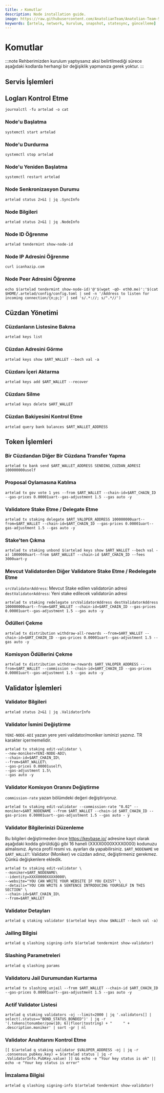 ```yaml
---
title: ⤴️ Komutlar
description: Node installation guide.
image: https://raw.githubusercontent.com/AnatolianTeam/Anatolian-Team-Services/main/i18n/tr/docusaurus-plugin-content-docs/current/Testnet/Cosmos-Ecosystem/artela/img/Artela-Service-Cover.jpg
keywords: [artela, network, kurulum, snapshot, statesync, güncelleme]
---
```


# Komutlar
:::note
Rehberimizden kurulum yaptıysanız aksi belirtilmediği sürece aşağıdaki kodlarda herhangi bir değişiklik yapmanıza gerek yoktur.
:::

## Servis İşlemleri 

## Logları Kontrol Etme 
```
journalctl -fu artelad -o cat
```

### Node'u Başlatma
```
systemctl start artelad
```

### Node'u Durdurma
```
systemctl stop artelad
```

### Node'u Yeniden Başlatma
```
systemctl restart artelad
```

### Node Senkronizasyon Durumu
```
artelad status 2>&1 | jq .SyncInfo
```

### Node Bilgileri
```
artelad status 2>&1 | jq .NodeInfo
```

### Node ID Öğrenme
```
artelad tendermint show-node-id
```

### Node IP Adresini Öğrenme
```
curl icanhazip.com
```

### Node Peer Adresini Öğrenme
```
echo $(artelad tendermint show-node-id)'@'$(wget -qO- eth0.me)':'$(cat $HOME/.artelad/config/config.toml | sed -n '/Address to listen for incoming connection/{n;p;}' | sed 's/.*://; s/".*//')
```

## Cüzdan Yönetimi

### Cüzdanların Listesine Bakma
```
artelad keys list
```

### Cüzdan Adresini Görme
```
artelad keys show $ART_WALLET --bech val -a
```

### Cüzdanı İçeri Aktarma
```
artelad keys add $ART_WALLET --recover
```

### Cüzdanı Silme
```
artelad keys delete $ART_WALLET
```

### Cüzdan Bakiyesini Kontrol Etme
```
artelad query bank balances $ART_WALLET_ADDRESS
```

## Token İşlemleri

### Bir Cüzdandan Diğer Bir Cüzdana Transfer Yapma
```
artelad tx bank send $ART_WALLET_ADDRESS SENDING_CUZDAN_ADRESI 100000000uself
```

### Proposal Oylamasına Katılma
```
artelad tx gov vote 1 yes --from $ART_WALLET --chain-id=$ART_CHAIN_ID --gas-prices 0.00001uart--gas-adjustment 1.5 --gas auto -y
```

### Validatore Stake Etme / Delegate Etme
```
artelad tx staking delegate $ART_VALOPER_ADDRESS 100000000uart--from=$ART_WALLET --chain-id=$ART_CHAIN_ID --gas-prices 0.00001uart--gas-adjustment 1.5 --gas auto -y
```

### Stake'ten Çıkma
```
artelad tx staking unbond $(artelad keys show $ART_WALLET --bech val -a) 1000000uart--from $ART_WALLET --chain-id $ART_CHAIN_ID --fees 3000uart-y
```

### Mevcut Validatorden Diğer Validatore Stake Etme / Redelegate Etme
`srcValidatorAddress`: Mevcut Stake edilen validatorün adresi
`destValidatorAddress`: Yeni stake edilecek validatorün adresi
```
artelad tx staking redelegate srcValidatorAddress destValidatorAddress 100000000uart--from=$ART_WALLET --chain-id=$ART_CHAIN_ID --gas-prices 0.00001uart--gas-adjustment 1.5 --gas auto -y
```

### Ödülleri Çekme
```
artelad tx distribution withdraw-all-rewards --from=$ART_WALLET --chain-id=$ART_CHAIN_ID --gas-prices 0.00001uart--gas-adjustment 1.5 --gas auto -y
```

### Komisyon Ödüllerini Çekme
```
artelad tx distribution withdraw-rewards $ART_VALOPER_ADDRESS --from=$ART_WALLET --commission --chain-id=$ART_CHAIN_ID --gas-prices 0.00001uart--gas-adjustment 1.5 --gas auto -y
```

## Validator İşlemleri

### Validator Bilgileri
```
artelad status 2>&1 | jq .ValidatorInfo
```

### Validator İsmini Değiştirme
`YENI-NODE-ADI` yazan yere yeni validator/moniker isminizi yazınız. TR karakter içermemelidir.
```
artelad tx staking edit-validator \
--new-moniker=YENI-NODE-ADI\
--chain-id=$ART_CHAIN_ID\
--from=$ART_WALLET\
--gas-prices 0.00001uself\
--gas-adjustment 1.5\
--gas auto -y
```

### Validator Komisyon Oranını Değiştirme
`commission-rate` yazan bölümdeki değeri değiştiriyoruz.
```
artelad tx staking edit-validator --commission-rate "0.02" --moniker=$ART_NODENAME --from $ART_WALLET --chain-id $ART_CHAIN_ID --gas-prices 0.00001uart--gas-adjustment 1.5 --gas auto - y
```

### Validator Bilgilerinizi Düzenleme
Bu bilgileri değiştirmeden önce https://keybase.io/ adresine kayıt olarak aşağıdaki kodda görüldüğü gibi 16 haneli (XXXX0000XXXX0000) kodunuzu almalısınız. Ayrıca profil resmi vs. ayarları da yapabilirsiniz. 
`$ART_NODENAME` ve `$ART_WALLET`: Validator (Moniker) ve cüzdan adınız, değiştirmeniz gerekmez. Çünkü değişkenlere ekledik.
```
artelad tx staking edit-validator \
--moniker=$ART_NODENAME\
--identity=XXXX0000XXXX0000\
--website="YOU CAN WRITE YOUR WEBSITE IF YOU EXIST" \
--details="YOU CAN WRITE A SENTENCE INTRODUCING YOURSELF IN THIS SECTION" \
--chain-id=$ART_CHAIN_ID\
--from=$ART_WALLET
```

### Validator Detayları
```
artelad q staking validator $(artelad keys show $WALLET --bech val -a)
```

### Jailing Bilgisi
```
artelad q slashing signing-info $(artelad tendermint show-validator)
```

### Slashing Parametreleri
```
artelad q slashing params
```

### Validatoru Jail Durumundan Kurtarma 
```
artelad tx slashing unjail --from $ART_WALLET --chain-id $ART_CHAIN_ID --gas-prices 0.00001uart--gas-adjustment 1.5 --gas auto -y
```

### Actif Validator Listesi
```
artelad q staking validators -oj --limit=2000 | jq '.validators[] | select(.status=="BOND_STATUS_BONDED")' | jq -r '(.tokens|tonumber/pow(10; 6)|floor|tostring) + " 	 " + .description.moniker' | sort -gr | nl
```

### Validator Anahtarını Kontrol Etme
```
[[ $(artelad q staking validator $VALOPER_ADDRESS -oj | jq -r .consensus_pubkey.key) = $(artelad status | jq -r .ValidatorInfo.PubKey.value) ]] && echo -e "Your key status is ok" || echo -e "Your key status is error"
```

### İmzalama Bilgisi
```
artelad q slashing signing-info $(artelad tendermint show-validator)
```